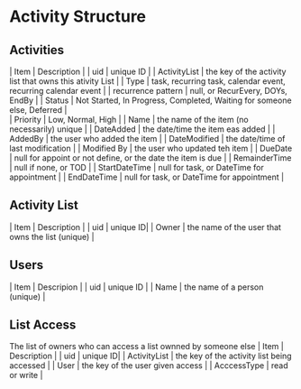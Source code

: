 # Activity Structure
## Activities
| Item | Description |
| uid | unique ID |
| ActivityList | the key of the activity list that owns this ativity List |
| Type | task, recurring task, calendar event, recurring calendar event |
| recurrence pattern | null, or RecurEvery, DOYs, EndBy |
| Status | Not Started, In Progress, Completed, Waiting for someone else,  Deferred |  
| Priority | Low, Normal, High |
| Name | the name of the item (no necessarily) unique |
| DateAdded | the date/time the item eas added |
| AddedBy | the user who added the item |
| DateModified | the date/time of last modification |
| Modified By | the user who updated teh item |
| DueDate | null for appoint or not define, or the date the item is due |
| RemainderTime | null if none, or TOD |
| StartDateTime | null for task, or DateTime for appointment |
| EndDateTime | null for task, or DateTime for appointment |
## Activity List
| Item | Description |
| uid | unique ID|
| Owner | the name of the user that owns the list (unique) |
## Users
| Item | Descripion |
| uid | unique ID |
| Name | the name of a person (unique) |
## List Access
The list of owners who can access a list ownned by someone else
| Item | Description |
| uid | unique ID|
| ActivityList | the key of the activity list being accessed |
| User | the key of the user given access |
| AcccessType | read or write |


